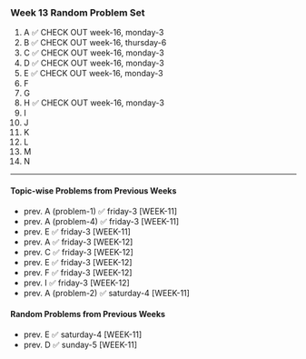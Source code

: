 ### Week 13 Random Problem Set
1. A ✅ CHECK OUT week-16, monday-3
2. B ✅ CHECK OUT week-16, thursday-6
3. C ✅ CHECK OUT week-16, monday-3
4. D ✅ CHECK OUT week-16, monday-3
5. E ✅ CHECK OUT week-16, monday-3
6. F 
7. G
8. H ✅ CHECK OUT week-16, monday-3
9. I
10. J
11. K
12. L
13. M
14. N
   
---

#### Topic-wise Problems from Previous Weeks
- prev. A (problem-1) ✅ friday-3 [WEEK-11]
- prev. A (problem-4) ✅ friday-3 [WEEK-11]
- prev. E ✅ friday-3 [WEEK-11]
- prev. A ✅ friday-3 [WEEK-12]
- prev. C ✅ friday-3 [WEEK-12]
- prev. E ✅ friday-3 [WEEK-12]
- prev. F ✅ friday-3 [WEEK-12]
- prev. I ✅ friday-3 [WEEK-12]
- prev. A (problem-2) ✅ saturday-4 [WEEK-11]

#### Random Problems from Previous Weeks
- prev. E ✅ saturday-4 [WEEK-11]
- prev. D ✅ sunday-5 [WEEK-11]

